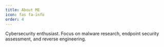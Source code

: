 ```yaml
---
title: About ME
icon: fas fa-info
order: 4
---
```



Cybersecurity enthusiast. Focus on malware research, endpoint security assessment, and reverse engineering.
